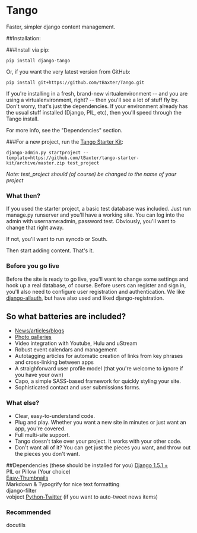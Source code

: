 Tango
=====

Faster, simpler django content management.


##Installation:

###Install via pip:

    pip install django-tango

Or, if you want the very latest version from GitHub:

    pip install git+https://github.com/tBaxter/Tango.git

If you're installing in a fresh, brand-new virtualenvironment -- and you are using a virtualenvironment, right? -- then you'll see a lot of stuff fly by. 
Don't worry, that's just the dependencies. 
If your environment already has the usual stuff installed (Django, PIL, etc), 
then you'll speed through the Tango install. 

For more info, see the "Dependencies" section.

###For a new project, run the [Tango Starter Kit](https://github.com/tBaxter/tango-starter-kit): 

    django-admin.py startproject --template=https://github.com/tBaxter/tango-starter-kit/archive/master.zip test_project

*Note: test_project should (of course) be changed to the name of your project*

### What then?
If you used the starter project, a basic test database was included. 
Just run manage.py runserver and you'll have a working site. 
You can log into the admin with username:admin, password:test.
Obviously, you'll want to change that right away.

If not, you'll want to run syncdb or South.

Then start adding content. That's it.

### Before you go live
Before the site is ready to go live, you'll want to change some settings and hook up a real database, of course.
Before users can register and sign in, you'll also need to configure user registration and authentication. We like [django-allauth](https://github.com/pennersr/django-allauth), but have also used and liked django-registration.

## So what batteries are included?
* [News/articles/blogs](https://github.com/tBaxter/tango-articles)   
* [Photo galleries](https://github.com/tBaxter/tango-photos)   
* Video integration with Youtube, Hulu and uStream   
* Robust event calendars and management  
* Autotagging articles for automatic creation of links from key phrases and cross-linking between apps
* A straighforward user profile model (that you're welcome to ignore if you have your own)   
* Capo, a simple SASS-based framework for quickly styling your site.  
* Sophisticated contact and user submissions forms.  


### What else?
* Clear, easy-to-understand code.  
* Plug and play. Whether you want a new site in minutes or just want an app, you're covered.  
* Full multi-site support.     
* Tango doesn't take over your project. It works with your other code.  
* Don't want all of it? You can get just the pieces you want, and throw out the pieces you don't want.  


##Dependencies (these should be installed for you)
[Django 1.5.1 +](https://www.djangoproject.com)  
PIL or Pillow (Your choice)  
[Easy-Thumbnails](https://github.com/SmileyChris/easy-thumbnails)    
Markdown & Typogrify for nice text formatting   
django-filter  
vobject
[Python-Twitter](https://github.com/bear/python-twitter) (if you want to auto-tweet news items)

### Recommended
docutils  
